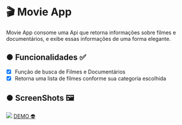 # 🎬 Movie App
<p>Movie App consome uma Api que retorna informações sobre filmes e documentários, e exibe essas informações de uma forma elegante.</p>

## ● Funcionalidades ✅
- [x] Função de busca de Filmes e Documentários
- [x] Retorna uma lista de filmes conforme sua categoria escolhida

## ● ScreenShots 🖼️
<img src="./Assets/animação.gif">
<a href="https://andersonbones.github.io/Movie-App/">DEMO 👽</a>
